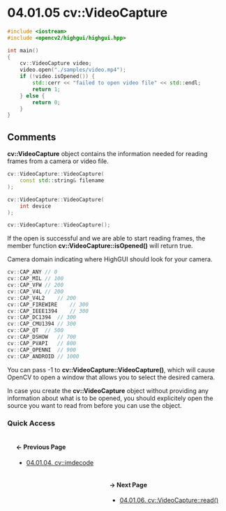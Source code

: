 # 04.01.05 cv::VideoCapture

```cxx
#include <iostream>
#include <opencv2/highgui/highgui.hpp>

int main()
{
	cv::VideoCapture video;
	video.open("./samples/video.mp4");
	if (!video.isOpened()) {
		std::cerr << "failed to open video file" << std::endl;
		return 1;
	} else {
		return 0;
	}
}

```

## <span title="References: Learning OpenCV 3 - pages 190 through 192&#13;&#09;&#09;&nbsp;">Comments</span>

**cv::VideoCapture** object contains the information needed for reading frames
from a camera or video file.

```cxx
cv::VideoCapture::VideoCapture(
	const std::string& filename
);

cv::VideoCapture::VideoCapture(
	int device
);

cv::VideoCapture::VideoCapture();
```

If the open is successful and we are able to start reading frames, the member
function **cv::VideoCapture::isOpened()** will return true.

Camera domain indicating where HighGUI should look for your camera.
```cxx
cv::CAP_ANY	// 0
cv::CAP_MIL	// 100
cv::CAP_VFW	// 200
cv::CAP_V4L	// 200
cv::CAP_V4L2	// 200
cv::CAP_FIREWIRE	// 300
cv::CAP_IEEE1394	// 300
cv::CAP_DC1394	// 300
cv::CAP_CMU1394	// 300
cv::CAP_QT	// 500
cv::CAP_DSHOW	// 700
cv::CAP_PVAPI	// 800
cv::CAP_OPENNI	// 900
cv::CAP_ANDROID	// 1000
```

You can pass -1 to **cv::VideoCapture::VideoCapture()**, which will cause OpenCV
to open a window that allows you to select the desired camera.

In case you create the **cv::VideoCapture** object without providing any
information about what is to be opened, you should explicitely open the source
you want to read from before you can use the object.

### Quick Access

<div class="previous_page" style="float:left;margin-left:20px;margin-right:20px">

#### &#8592; Previous Page

* [04.01.04. cv::imdecode](./../../04.functions/01.data_files/04.imdecode.md)

</div>
<div class="next_page" style="float:right;margin-left:20px;margin-right:20px">

#### &#8594; Next Page

* [04.01.06. cv::VideoCapture::read&lpar;&rpar;](./../../04.functions/01.data_files/06.video-read.md)

</div>
